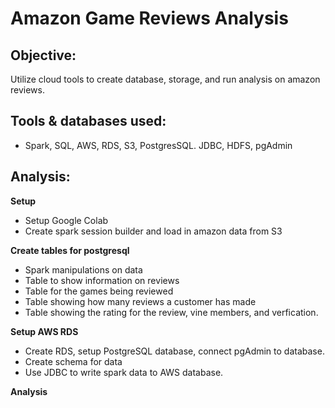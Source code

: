 # Amazon Game Reviews Analysis

## Objective: 
Utilize cloud tools to create database, storage, and run analysis on amazon reviews.

## Tools & databases used:
- Spark, SQL, AWS, RDS, S3, PostgresSQL. JDBC, HDFS, pgAdmin

## Analysis:

**Setup**
- Setup Google Colab
- Create spark session builder and load in amazon data from S3

**Create tables for postgresql**
- Spark manipulations on data
- Table to show information on reviews
- Table for the games being reviewed
- Table showing how many reviews a customer has made
- Table showing the rating for the review, vine members, and verfication.

**Setup AWS RDS**
- Create RDS, setup PostgreSQL database, connect pgAdmin to database.
- Create schema for data
- Use JDBC to write spark data to AWS database.

**Analysis**